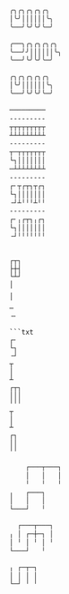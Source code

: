 


```txt
╭╮╭╮╭╮╭╮╭╮
│╰╯││││││╰╮
╰──╯╰╯╰╯╰─╯

╭──╮╭╮╭╮╭╮╭╮
╰──╯╯││││││╰╮
╰──╯╰╯╰╯╰─╯

```


























```txt
╭╮╭╮╭╮╭╮╭╮
│╰╯││││││╰╮
╰──╯╰╯╰╯╰─╯
```
































```txt
─────────
---------
┬┬┬┬┬┬┬┬┬
┴┴┴┴┴┴┴┴┴
---------
┬─┬┬┬┬┬┬┬
└┐│││││││
─┴┴┴┴┴┴┴┴
---------
┌╴┬┌┬┐┬┌┐
└┐│││││││
╶┘┴╵╵╵┴╵╵
---------
┌╴╷┌┬┐╷┌┐
└┐│││││││
╶┘╵╵╵╵╵╵╵
```









```

┌┬┐
├┼┤
└┴┘
│
╷
╵
─
╶╴

```txt
┌╴
└┐
╶┘
┬
│
┴
┌┬┐
│││
╵╵╵
┬
│
┴
┌┐
││
╵╵
```

```txt
    ┌───┬───┐
    │   │   │
    ╵   ╵   ╵
╷   ┌───┐
│   │   │
└───┘   ╵
```

```txt
  ┌───┬───┐
╷ │ ┌─┼─┐ │
│ ╵ │ ╵ │ ╵
└───┘   ╵
```

```txt
╷ ┌─┬─┐
│ │ │ │
└─┘ ╵ ╵
```

